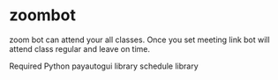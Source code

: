 # zoombot
zoom bot can attend your all classes. Once you set meeting link bot will attend class regular and leave on time.


Required 
Python 
payautogui library
schedule library

